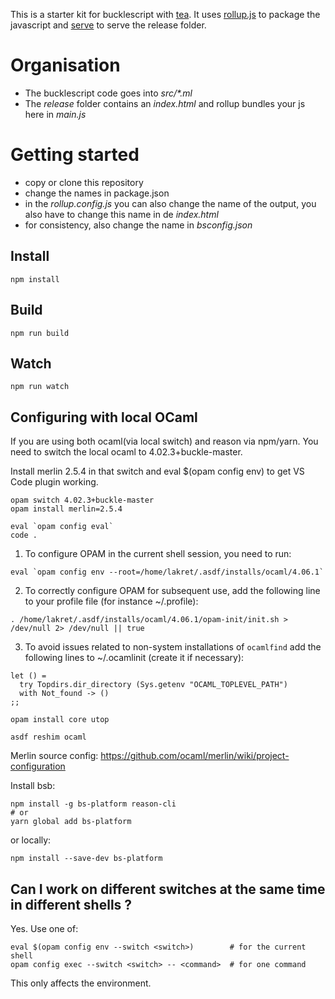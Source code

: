 This is a starter kit for bucklescript with [tea](https://github.com/OvermindDL1/bucklescript-tea). It uses [rollup.js](https://rollupjs.org/) to package the javascript and [serve](https://github.com/zeit/serve) to serve the release folder.

# Organisation

* The bucklescript code goes into _src/*.ml_
* The _release_ folder contains an _index.html_ and rollup bundles your js here in _main.js_

# Getting started

* copy or clone this repository
* change the names in package.json
* in the _rollup.config.js_ you can also change the name of the output, you also have to change this name in de _index.html_
* for consistency, also change the name in _bsconfig.json_

## Install

```
npm install
```

## Build

```
npm run build
```

## Watch

```
npm run watch
```

## Configuring with local OCaml

If you are using both ocaml(via local switch) and reason via npm/yarn. You need to switch the local ocaml to 4.02.3+buckle-master. 

Install merlin 2.5.4 in that switch and eval $(opam config env) to get VS Code plugin working.

```
opam switch 4.02.3+buckle-master
opam install merlin=2.5.4

eval `opam config eval`
code .
```

1. To configure OPAM in the current shell session, you need to run:

```
eval `opam config env --root=/home/lakret/.asdf/installs/ocaml/4.06.1`
```

2. To correctly configure OPAM for subsequent use, add the following
   line to your profile file (for instance ~/.profile):

```
. /home/lakret/.asdf/installs/ocaml/4.06.1/opam-init/init.sh > /dev/null 2> /dev/null || true
```

3. To avoid issues related to non-system installations of `ocamlfind`
   add the following lines to ~/.ocamlinit (create it if necessary):

```
let () =
  try Topdirs.dir_directory (Sys.getenv "OCAML_TOPLEVEL_PATH")
  with Not_found -> ()
;;
```

```
opam install core utop
```

```
asdf reshim ocaml
```

Merlin source config:
https://github.com/ocaml/merlin/wiki/project-configuration

Install bsb:

```
npm install -g bs-platform reason-cli
# or
yarn global add bs-platform
```

or locally: 

```
npm install --save-dev bs-platform
```


## Can I work on different switches at the same time in different shells ?

Yes. Use one of:

```
eval $(opam config env --switch <switch>)        # for the current shell
opam config exec --switch <switch> -- <command>  # for one command
```

This only affects the environment.
